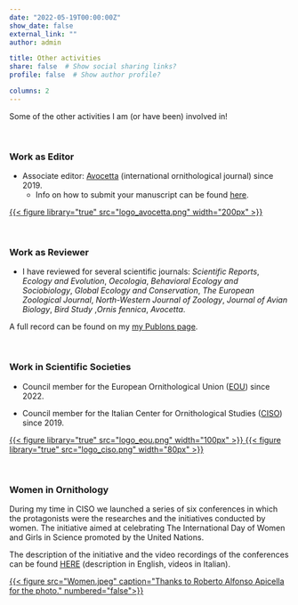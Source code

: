 ```yaml
---
date: "2022-05-19T00:00:00Z"
show_date: false
external_link: ""
author: admin

title: Other activities
share: false  # Show social sharing links?
profile: false  # Show author profile?

columns: 2
---
```



Some of the other activities I am (or have been) involved in!

<p>&nbsp;</p>

### Work as Editor


- Associate editor: <a href="https://www.avocetta.org/" target="_blank" rel="noopener noreferrer">Avocetta</a> (international ornithological journal) since 2019. 
    - Info on how to submit your manuscript can be found <a href="https://www.avocetta.org/author-guidelines/" target="_blank" rel="noopener noreferrer">here</a>.

<a href="https://www.avocetta.org/">
{{< figure library="true" src="logo_avocetta.png" width="200px" >}}
</a>

<p>&nbsp;</p>
 

### Work as Reviewer

- I have reviewed for several scientific journals: _Scientific Reports_, _Ecology and Evolution_, _Oecologia_, _Behavioral Ecology and Sociobiology_, _Global Ecology and Conservation_, _The European Zoological Journal_, _North-Western Journal of Zoology_, _Journal of Avian Biology_, _Bird Study_ ,_Ornis fennica_, _Avocetta_. 

A full record can be found on my <a href="https://publons.com/researcher/1622815/giulia-masoero/" target="_blank" rel="noopener noreferrer">my Publons page</a>.

<p>&nbsp;</p>

### Work in Scientific Societies

- Council member for the European Ornithological Union (<a href="https://eounion.org/" target="_blank" rel="noopener noreferrer">EOU</a>) since 2022.  



- Council member for the Italian Center for Ornithological Studies (<a href="https://ciso-coi.it/en/" target="_blank" rel="noopener noreferrer">CISO</a>) since 2019.  



<div class="row justify-content-center">
<a href="https://eounion.org/" target="_blank" rel="noopener noreferrer">
{{< figure library="true" src="logo_eou.png" width="100px" >}}
</a>
<a href="https://ciso-coi.it/en/" target="_blank" rel="noopener noreferrer">
{{< figure library="true" src="logo_ciso.png" width="80px" >}}
</a>
</div>



<p>&nbsp;</p>

### Women in Ornithology


During my time in CISO we launched a series of six conferences in which the protagonists were the researches and the initiatives conducted by women. The initiative aimed at celebrating The International Day of Women and Girls in Science promoted by the United Nations.

The description of the initiative and the video recordings of the conferences can be found <a href="https://ciso-coi.it/en/attivita/le-donne-nellornitologia/" target="_blank" rel="noopener noreferrer">HERE</a> (description in English, videos in Italian).

<a href="https://ciso-coi.it/en/attivita/le-donne-nellornitologia/" target="_blank" rel="noopener noreferrer">
{{< figure src="Women.jpeg" caption="Thanks to Roberto Alfonso Apicella for the photo." numbered="false">}}
</a>


